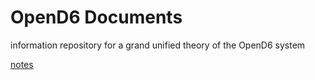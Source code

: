 OpenD6 Documents
================

information repository for a grand unified theory of the OpenD6 system

[notes](notes.md)
